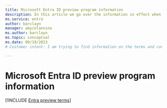 ```yaml
---
title: Microsoft Entra ID preview program information
description: In this article we go over the information in effect when participating in Microsoft Entra ID preview programs.
ms.service: entra
author: barclayn
manager: amycolannino
ms.author: barclayn
ms.topic: conceptual
ms.date: 09/19/2023
# Customer intent: I am trying to find information on the terms and conditions for Microsoft Entra ID preview programs.

---
```




# Microsoft Entra ID preview program information 


[!INCLUDE [Entra preview terms](~/includes/licensing-preview-terms.md)]
